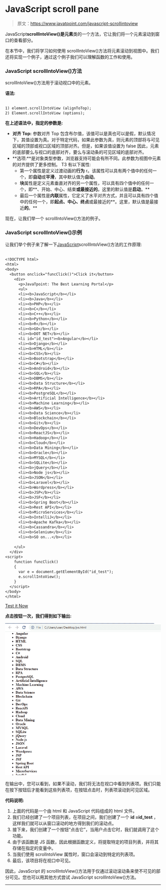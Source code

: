 # JavaScript scroll pane

> 原文：<https://www.javatpoint.com/javascript-scrollintoview>

JavaScript**scrollIntoView()**是**元素**类的一个方法，它让我们将一个元素滚动到窗口的查看部分。

在本节中，我们将学习如何使用 scrollIntoView()方法将元素滚动到视图中。我们还将实现一个例子，通过这个例子我们可以理解函数的工作和使用。

### JavaScript scrollIntoView()方法

scrollIntoView()方法用于滚动视口中的元素。

**语法:**

```

1) element.scrollIntoView (alignToTop);
2) Element.scrollIntoView (options);

```

**在上述语法中，指定的参数是:**

*   **对齐 Top:** 参数对齐 Top 包含布尔值，该值可以是真也可以是假，默认情况下，其值设置为真。对于特定代码，如果此参数为真，则元素的顶部将与可见区域的顶部或视口区域的顶部对齐。但是，如果该值设置为 false 因此，元素的底部要么与视口的底部对齐，要么与滚动条的可见区域的底部对齐。
*   **选项:**是对象类型参数，浏览器支持可能会有所不同。此参数为视图中元素的对齐提供了更多控制。
    T3 有以下属性:
    *   第一个属性是定义过渡动画的**行为** r。该属性可以具有两个值中的任何一个，即**自动**或**平滑**，其中默认值为**自动**。
    *   **块**属性是定义元素垂直对齐的另一个属性，可以具有四个值中的任何一个，即**、开始、中心、结束**或最接近的**。这里的默认值是**启动**。**
    *   最后一个属性是**内联**属性，它定义了水平对齐方式，并且可以具有四个值中的任何一个，即**起点、中心、终点**或最接近的**。这里，默认值是最接近**的**。**

现在，让我们举一个 scrollIntoView()方法的例子。

### JavaScript scrollIntoView()示例

让我们举个例子来了解一下[JavaScript](https://www.javatpoint.com/javascript-tutorial)scrollIntoView()方法的工作原理:

```

<!DOCTYPE html>
<html>
<body>
  <button onclick="funcClick()">Click it</button>
    <div>
      <p>JavaTpoint: The Best Learning Portal</p>
      <ul>
      <li><b>JavaScript</b></li>
      <li><b>Java</b></li>
      <li><b>PHP</b></li>
      <li><b>C</b></li>
      <li><b>C++</b></li>
      <li><b>Python</b></li>
      <li><b>R</b></li>
      <li><b>GO</b></li>
      <li><b>DOT NET</b></li>
      <li id="id_test"><b>Angular</b></li>
      <li><b>Django</b></li>
      <li><b>HTML</b></li>
      <li><b>CSS</b></li>
      <li><b>Bootstrap</b></li>
      <li><b>C#</b></li>
      <li><b>Android</b></li>
      <li><b>SQL</b></li>
      <li><b>DBMS</b></li>
      <li><b>Data Structure</b></li>
      <li><b>RPA</b></li>
      <li><b>PostgreSQL</b></li>
      <li><b>Artificial Intelligence</b></li>
      <li><b>Machine Learning</b></li>
      <li><b>AWS</b></li>
      <li><b>Data Science</b></li>
      <li><b>Blockchain</b></li>
      <li><b>Git</b></li>
      <li><b>DevOps</b></li>
      <li><b>ReactJS</b></li>
      <li><b>Hadoop</b></li>
      <li><b>Cloud</b></li>
      <li><b>Data Mining</b></li>
      <li><b>Oracle</b></li>
      <li><b>MYSQL</b></li>
      <li><b>SQLite</b></li>
      <li><b>jQuery</b></li>
      <li><b>Node js</b></li>
      <li><b>JSON</b></li>
      <li><b>Laravel</b></li>
      <li><b>Wordpress</b></li>
      <li><b>JSP</b></li>
      <li><b>JSF</b></li>
      <li><b>Spring Boot</b></li>
      <li><b>Rest API</b></li>
      <li><b>MicroServices</b></li>
      <li><b>IntelliJ</b></li>
      <li><b>Apache Kafka</b></li>
      <li><b>Cassandra</b></li>
      <li><b>Selenium</b></li>
      <li><b>SO on...</b></li>

    </ul>
  </div>
<script>
    function funcClick()
    {
      var e = document.getElementById("id_test");
      e.scrollIntoView();
    }
  </script>
</body>
</html>

```

[Test it Now](https://www.javatpoint.com/oprweb/test.jsp?filename=javascript-scrollintoview1)

**点击按钮一次，我们得到如下输出:**

![JavaScript scrollIntoView](img/3fc2aadb5c69b57ef1bd4ba62b6d395c.png)

在输出中，您可以看到，如果不滚动，我们将无法在视口中看到列表项。我们只能在按下按钮后才能看到这些列表项，在按钮点击时，列表项滚动到可见区域。

**代码说明:**

1.  上面的代码是一个由 html 和 JavaScript 代码组成的 html 文件。
2.  我们已经创建了一个项目列表，在项目之间，我们创建了一个 **id =id_test** ，这样我们就可以从窗口滚动的地方得到我们的滚动点。
3.  接下来，我们创建了一个按钮“点击它”，当用户点击它时，我们就调用了这个功能。
4.  由于该函数是 JS 函数，因此根据函数定义，将提取特定的项目列表，并将其存储在指定的变量中。
5.  当我们使用 scrolIntoView 属性时，窗口会滚动到特定的列表项。
6.  最后，该项目将在视口中可见。

因此，JavaScript 的 scrollIntoView()方法用于仅通过滚动滚动条来使不可见的部分可见。您也可以用其他方式尝试 JavaScript scrollIntoView()方法。

* * *